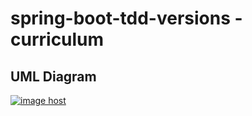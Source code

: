 # spring-boot-tdd-versions - curriculum


## UML Diagram
<a href="https://imgbox.com/3P3cbrgf" target="_blank"><img src="https://thumbs2.imgbox.com/86/db/3P3cbrgf_t.jpg" alt="image host"/></a>

